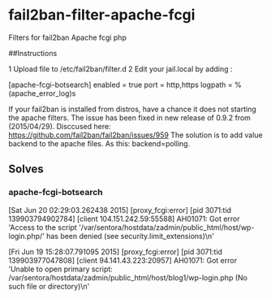 # fail2ban-filter-apache-fcgi
Filters for fail2ban
Apache fcgi php

##Instructions

1 Upload file to /etc/fail2ban/filter.d
2 Edit your jail.local by adding :

[apache-fcgi-botsearch]
enabled = true
port     = http,https
logpath  = %(apache_error_log)s

If your fail2ban is installed from distros, have a chance it does not starting the apache filters.
The issue has been fixed in new release of 0.9.2 from (2015/04/29).
Disccused here: https://github.com/fail2ban/fail2ban/issues/959
The solution is to add value backend to the apache files. As this: backend=polling.

## Solves 
### apache-fcgi-botsearch
[Sat Jun 20 02:29:03.262438 2015] [proxy_fcgi:error] [pid 3071:tid 139903794902784] [client 104.151.242.59:55588] AH01071: Got error 'Access to the script '/var/sentora/hostdata/zadmin/public_html/host/wp-login.php/' has been denied (see security.limit_extensions)\n'

[Fri Jun 19 15:28:07.791095 2015] [proxy_fcgi:error] [pid 3071:tid 139903977047808] [client 94.141.43.223:20957] AH01071: Got error 'Unable to open primary script: /var/sentora/hostdata/zadmin/public_html/host/blog1/wp-login.php (No such file or directory)\n'
